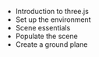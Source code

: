- Introduction to three.js
- Set up the environment
- Scene essentials
- Populate the scene
- Create a ground plane
